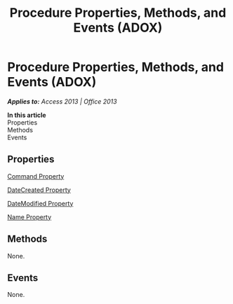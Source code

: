 ﻿---
title: Procedure Properties, Methods, and Events (ADOX)
TOCTitle: Properties, Methods, and Events
ms:assetid: d79598a8-f016-b1bf-71b1-5b9c72105d9e
ms:mtpsurl: https://msdn.microsoft.com/en-us/library/JJ250083(v=office.15)
ms:contentKeyID: 48548009
ms.date: 09/18/2015
mtps_version: v=office.15
---

# Procedure Properties, Methods, and Events (ADOX)


_**Applies to:** Access 2013 | Office 2013_

**In this article**  
Properties  
Methods  
Events  

## Properties

[Command Property](command-property-adox.md)

[DateCreated Property](datecreated-property-adox.md)

[DateModified Property](datemodified-property-adox.md)

[Name Property](name-property-adox.md)

## Methods

None.

## Events

None.

